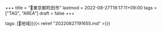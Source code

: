 +++
title = "📝東京都町田市"
lastmod = 2022-08-27T19:17:11+09:00
tags = ["TAG", "AREA"]
draft = false
+++

tags: [🔖地域]({{< relref "20220827191655.md" >}})
